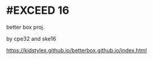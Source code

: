 # #EXCEED 16

better box proj.

by cpe32 and ske16

https://kidstylex.github.io/betterbox.github.io/index.html
